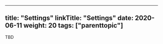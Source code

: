 
---
title: "Settings"
linkTitle: "Settings"
date: 2020-06-11
weight: 20
tags: ["parenttopic"]
---

TBD
